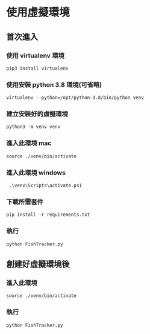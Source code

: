 # 使用虛擬環境

## 首次進入
### 使用 virtualenv 環境
```
pip3 install virtualenv
```


### 使用安裝 python 3.8 環境(可省略)
```
virtualenv --python=/opt/python-3.8/bin/python venv
```

### 建立安裝好的虛擬環境
```
python3 -m venv venv
```

### 進入此環境 mac
```
source ./venv/bin/activate
```
### 進入此環境 windows
```
 .\venv\Scripts\activate.ps1 
```
### 下載所需套件
```
pip install -r requirements.txt 
```
### 執行
```
python FishTracker.py
```
## 創建好虛擬環境後
### 進入此環境
```
source ./venv/bin/activate
```
### 執行
```
python FishTracker.py
```